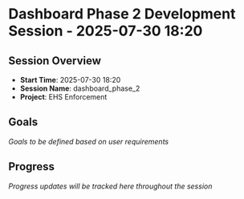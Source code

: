 # Dashboard Phase 2 Development Session - 2025-07-30 18:20

## Session Overview
- **Start Time**: 2025-07-30 18:20
- **Session Name**: dashboard_phase_2
- **Project**: EHS Enforcement

## Goals
*Goals to be defined based on user requirements*

## Progress
*Progress updates will be tracked here throughout the session*
